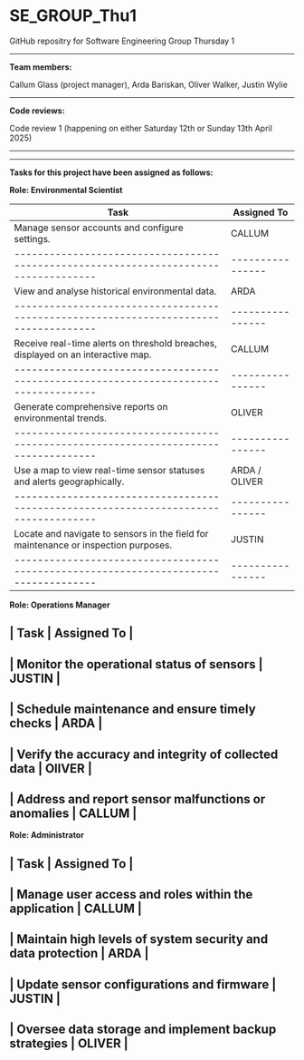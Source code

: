 # SE_GROUP_Thu1

GitHub repositry for Software Engineering Group Thursday 1

_____________________________________________________________________________________________________________

**Team members:**

Callum Glass (project manager), Arda Bariskan, Oliver Walker, Justin Wylie

_____________________________________________________________________________________________________________


**Code reviews:**

Code review 1 (happening on either Saturday 12th or Sunday 13th April 2025)

_____________________________________________________________________________________________________________


----------------------------------------------------------------------------
**Tasks for this project have been assigned as follows:**

**Role: Environmental Scientist**

| Task                                                                               | Assigned To    |
|------------------------------------------------------------------------------------|----------------|
| Manage sensor accounts and configure settings.                                     |  CALLUM        |
|------------------------------------------------------------------------------------|----------------|
| View and analyse historical environmental data.                                    | ARDA           | 
|------------------------------------------------------------------------------------|----------------|
| Receive real-time alerts on threshold breaches, displayed on an interactive map.   | CALLUM         |
|------------------------------------------------------------------------------------|----------------|
| Generate comprehensive reports on environmental trends.                            | OLIVER         |
|------------------------------------------------------------------------------------|----------------|
| Use a map to view real-time sensor statuses and alerts geographically.             | ARDA / OLIVER  | 
|------------------------------------------------------------------------------------|----------------|
| Locate and navigate to sensors in the field for maintenance or inspection purposes.| JUSTIN         | 
|------------------------------------------------------------------------------------|----------------|


**Role:  Operations Manager**

| Task                                                                               | Assigned To    |
-------------------------------------------------------------------------------------------------------
| Monitor the operational status of sensors                                          | JUSTIN         |
-------------------------------------------------------------------------------------------------------
| Schedule maintenance and ensure timely checks                                      | ARDA           | 
-------------------------------------------------------------------------------------------------------
| Verify the accuracy and integrity of collected data                                | OlIVER         |
-------------------------------------------------------------------------------------------------------
| Address and report sensor malfunctions or anomalies                                | CALLUM         |
-------------------------------------------------------------------------------------------------------

 
**Role:  Administrator**


| Task                                                                               | Assigned To    |
-------------------------------------------------------------------------------------------------------
| Manage user access and roles within the application                                | CALLUM         |
-------------------------------------------------------------------------------------------------------
| Maintain high levels of system security and data protection                        | ARDA           | 
-------------------------------------------------------------------------------------------------------
| Update sensor configurations and firmware                                          | JUSTIN         |
-------------------------------------------------------------------------------------------------------
| Oversee data storage and implement backup strategies                               | OLIVER         |
-------------------------------------------------------------------------------------------------------
 









